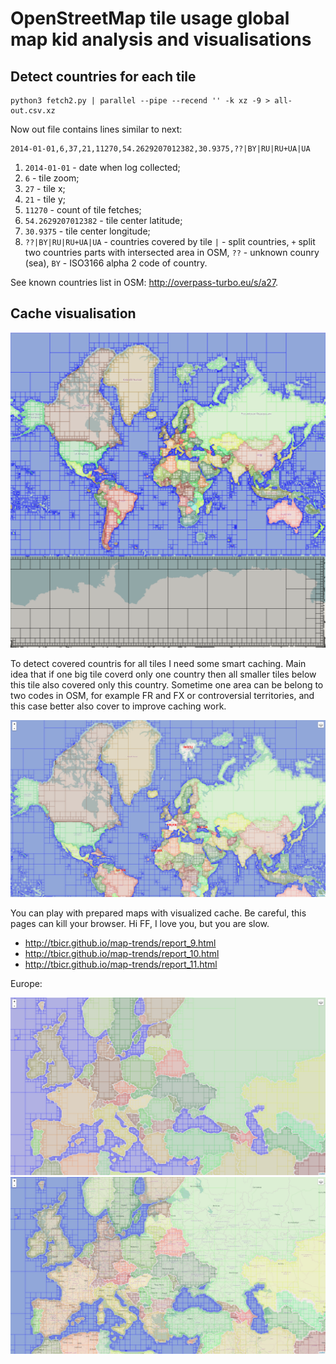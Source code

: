 # OpenStreetMap tile usage global map kid analysis and visualisations

## Detect countries for each tile

    python3 fetch2.py | parallel --pipe --recend '' -k xz -9 > all-out.csv.xz

Now out file contains lines similar to next:

    2014-01-01,6,37,21,11270,54.2629207012382,30.9375,??|BY|RU|RU+UA|UA

1. `2014-01-01` - date when log collected;
2. `6` - tile zoom;
3. `27` - tile x;
4. `21` - tile y;
5. `11270` - count of tile fetches;
6. `54.2629207012382` - tile center latitude;
7. `30.9375` - tile center longitude;
8. `??|BY|RU|RU+UA|UA` - countries covered by tile `|` - split countries, `+` split two countries parts with intersected area in OSM, `??` - unknown counry (sea), `BY` - ISO3166 alpha 2 code of country.

See known countries list in OSM: http://overpass-turbo.eu/s/a27.

## Cache visualisation

![Global Map](cache_global.png)

To detect covered countris for all tiles I need some smart caching. Main idea that if one big tile coverd only one country then all smaller tiles below this tile also covered only this country. Sometime one area can be belong to two codes in OSM, for example FR and FX or controversial territories, and this case better also cover to improve caching work.

![White spaces](cache_white_spaces.png)

You can play with prepared maps with visualized cache. Be careful, this pages can kill your browser. Hi FF, I love you, but you are slow.

- http://tbicr.github.io/map-trends/report_9.html
- http://tbicr.github.io/map-trends/report_10.html
- http://tbicr.github.io/map-trends/report_11.html

Europe:

![Europe without tiles](cache_europe_without_tiles.png)
![Europe with tiles](cache_europe_with_tiles.png)

